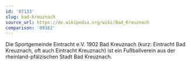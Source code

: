 ```yaml
---
id: '07133'
slug: bad-kreuznach
source_url: https://de.wikipedia.org/wiki/Bad_Kreuznach
comparison: '09162'
---
```


Die Sportgemeinde Eintracht e.V. 1902 Bad Kreuznach (kurz: Eintracht Bad Kreuznach, oft auch Eintracht Kreuznach) ist ein Fußballverein aus der rheinland-pfälzischen Stadt Bad Kreuznach.
